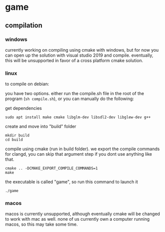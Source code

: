 # game

<h2>compilation</h2>

<h3>windows</h3>

currently working on compiling using cmake with windows, but for now you can open up the solution with visual studio 2019 and compile. eventually, this will be unsupported in favor of a cross platform cmake solution.

<h3>linux</h3>

to compile on debian:

you have two options. either run the compile.sh file in the root of the program (`sh compile.sh`), or you can manually do the following:

get dependencies
```
sudo apt install make cmake libglm-dev libsdl2-dev libglew-dev g++
```
create and move into "build" folder
```
mkdir build
cd build
```
compile using cmake (run in build folder). we export the compile commands for clangd, you can skip that argument step if you dont use anything like that.
```
cmake .. -DCMAKE_EXPORT_COMPILE_COMMANDS=1
make
```
the executable is called "game", so run this command to launch it
```
./game
```

<h3>macos</h3>

macos is currently unsupported, although eventually cmake will be changed to work with mac as well. none of us currently own a computer running macos, so this may take some time.